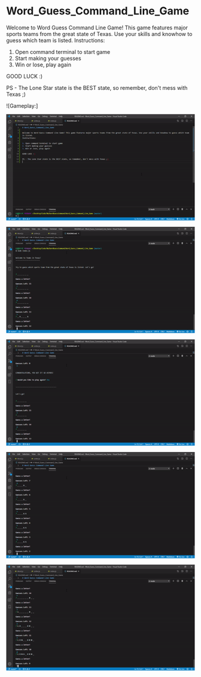 # Word_Guess_Command_Line_Game

Welcome to Word Guess Command Line Game! This game features major sports teams from the great state of Texas. Use your skills and knowhow to guess which team is listed. 
Instructions:

1. Open command terminal to start game
2. Start making your guesses 
3. Win or lose, play again 

GOOD LUCK :)

PS - The Lone Star state is the BEST state, so remember, don't mess with Texas ;)

![Gameplay:]

![](/GIFS/CommandGuess.gif)


![](/GIFS/CommandGuess1.gif)


![](/GIFS/CommandGuess2.gif)


![](/GIFS/CommandGuess3.gif)


![](/GIFS/CommandGuess4.gif)



